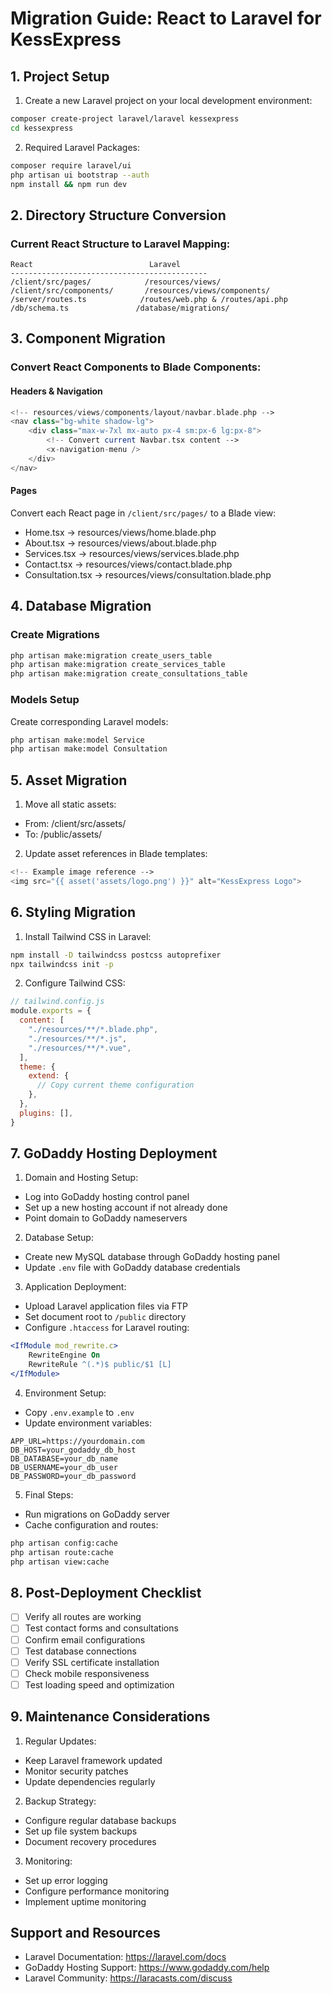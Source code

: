 # Migration Guide: React to Laravel for KessExpress

## 1. Project Setup
1. Create a new Laravel project on your local development environment:
```bash
composer create-project laravel/laravel kessexpress
cd kessexpress
```

2. Required Laravel Packages:
```bash
composer require laravel/ui
php artisan ui bootstrap --auth
npm install && npm run dev
```

## 2. Directory Structure Conversion

### Current React Structure to Laravel Mapping:
```
React                          Laravel
--------------------------------------------
/client/src/pages/            /resources/views/
/client/src/components/       /resources/views/components/
/server/routes.ts            /routes/web.php & /routes/api.php
/db/schema.ts               /database/migrations/
```

## 3. Component Migration

### Convert React Components to Blade Components:

#### Headers & Navigation
```php
<!-- resources/views/components/layout/navbar.blade.php -->
<nav class="bg-white shadow-lg">
    <div class="max-w-7xl mx-auto px-4 sm:px-6 lg:px-8">
        <!-- Convert current Navbar.tsx content -->
        <x-navigation-menu />
    </div>
</nav>
```

#### Pages
Convert each React page in `/client/src/pages/` to a Blade view:
- Home.tsx → resources/views/home.blade.php
- About.tsx → resources/views/about.blade.php
- Services.tsx → resources/views/services.blade.php
- Contact.tsx → resources/views/contact.blade.php
- Consultation.tsx → resources/views/consultation.blade.php

## 4. Database Migration

### Create Migrations
```bash
php artisan make:migration create_users_table
php artisan make:migration create_services_table
php artisan make:migration create_consultations_table
```

### Models Setup
Create corresponding Laravel models:
```bash
php artisan make:model Service
php artisan make:model Consultation
```

## 5. Asset Migration

1. Move all static assets:
- From: /client/src/assets/
- To: /public/assets/

2. Update asset references in Blade templates:
```php
<!-- Example image reference -->
<img src="{{ asset('assets/logo.png') }}" alt="KessExpress Logo">
```

## 6. Styling Migration

1. Install Tailwind CSS in Laravel:
```bash
npm install -D tailwindcss postcss autoprefixer
npx tailwindcss init -p
```

2. Configure Tailwind CSS:
```js
// tailwind.config.js
module.exports = {
  content: [
    "./resources/**/*.blade.php",
    "./resources/**/*.js",
    "./resources/**/*.vue",
  ],
  theme: {
    extend: {
      // Copy current theme configuration
    },
  },
  plugins: [],
}
```

## 7. GoDaddy Hosting Deployment

1. Domain and Hosting Setup:
- Log into GoDaddy hosting control panel
- Set up a new hosting account if not already done
- Point domain to GoDaddy nameservers

2. Database Setup:
- Create new MySQL database through GoDaddy hosting panel
- Update `.env` file with GoDaddy database credentials

3. Application Deployment:
- Upload Laravel application files via FTP
- Set document root to `/public` directory
- Configure `.htaccess` for Laravel routing:
```apache
<IfModule mod_rewrite.c>
    RewriteEngine On
    RewriteRule ^(.*)$ public/$1 [L]
</IfModule>
```

4. Environment Setup:
- Copy `.env.example` to `.env`
- Update environment variables:
```env
APP_URL=https://yourdomain.com
DB_HOST=your_godaddy_db_host
DB_DATABASE=your_db_name
DB_USERNAME=your_db_user
DB_PASSWORD=your_db_password
```

5. Final Steps:
- Run migrations on GoDaddy server
- Cache configuration and routes:
```bash
php artisan config:cache
php artisan route:cache
php artisan view:cache
```

## 8. Post-Deployment Checklist

- [ ] Verify all routes are working
- [ ] Test contact forms and consultations
- [ ] Confirm email configurations
- [ ] Test database connections
- [ ] Verify SSL certificate installation
- [ ] Check mobile responsiveness
- [ ] Test loading speed and optimization

## 9. Maintenance Considerations

1. Regular Updates:
- Keep Laravel framework updated
- Monitor security patches
- Update dependencies regularly

2. Backup Strategy:
- Configure regular database backups
- Set up file system backups
- Document recovery procedures

3. Monitoring:
- Set up error logging
- Configure performance monitoring
- Implement uptime monitoring

## Support and Resources

- Laravel Documentation: https://laravel.com/docs
- GoDaddy Hosting Support: https://www.godaddy.com/help
- Laravel Community: https://laracasts.com/discuss
